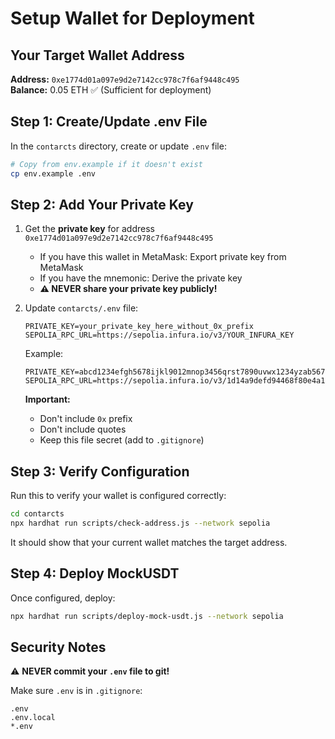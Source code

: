 # Setup Wallet for Deployment

## Your Target Wallet Address
**Address:** `0xe1774d01a097e9d2e7142cc978c7f6af9448c495`  
**Balance:** 0.05 ETH ✅ (Sufficient for deployment)

## Step 1: Create/Update .env File

In the `contarcts` directory, create or update `.env` file:

```bash
# Copy from env.example if it doesn't exist
cp env.example .env
```

## Step 2: Add Your Private Key

1. Get the **private key** for address `0xe1774d01a097e9d2e7142cc978c7f6af9448c495`
   - If you have this wallet in MetaMask: Export private key from MetaMask
   - If you have the mnemonic: Derive the private key
   - **⚠️ NEVER share your private key publicly!**

2. Update `contarcts/.env` file:
   ```env
   PRIVATE_KEY=your_private_key_here_without_0x_prefix
   SEPOLIA_RPC_URL=https://sepolia.infura.io/v3/YOUR_INFURA_KEY
   ```

   Example:
   ```env
   PRIVATE_KEY=abcd1234efgh5678ijkl9012mnop3456qrst7890uvwx1234yzab5678cdef
   SEPOLIA_RPC_URL=https://sepolia.infura.io/v3/1d14a9defd94468f80e4a1682c47e275
   ```

   **Important:** 
   - Don't include `0x` prefix
   - Don't include quotes
   - Keep this file secret (add to `.gitignore`)

## Step 3: Verify Configuration

Run this to verify your wallet is configured correctly:

```bash
cd contarcts
npx hardhat run scripts/check-address.js --network sepolia
```

It should show that your current wallet matches the target address.

## Step 4: Deploy MockUSDT

Once configured, deploy:

```bash
npx hardhat run scripts/deploy-mock-usdt.js --network sepolia
```

## Security Notes

⚠️ **NEVER commit your `.env` file to git!**

Make sure `.env` is in `.gitignore`:
```
.env
.env.local
*.env
```


